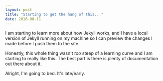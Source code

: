 ```yaml
---
layout: post
title: "Starting to get the hang of this..."
date: 2016-08-11
---
```


I am starting to learn more about how Jekyll works, and I have a local version of Jekyll running on my machine so I can preview the changes I made before I push them to the site.

Honestly, this whole thing wasn't *too* steep of a learning curve and I am starting to really like this. The best part is there is plenty of documentation out there about it.

Alright, I'm going to bed. It's late/early.